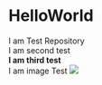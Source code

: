 # HelloWorld
I am Test Repository<br/>
I am second test<br/>
<b>I am third test</b><br/>
I am image Test
<img src="http://clipart-library.com/newimages/tree-clip-art-3.jpg"/>

